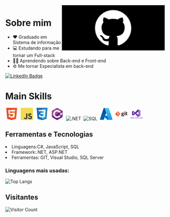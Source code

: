 <img src = "gitbrabo.png" width = "325px" align = "right">

  
  

# Sobre mim

- ❤ Graduado em Sistema de informação 
- 💻 Estudando para me tornar um Full-stack
- 👩‍💻 Aprendendo sobre Back-end e Front-end
- ⚙️ Me tornar Especialista em back-end
 <div id="badges">
  <a href = "https://www.linkedin.com/in/rafael-clare/" target="_blank">
    <img src="https://img.shields.io/badge/LinkedIn-blue?style=for-the-badge&logo=linkedin&logoColor=white" alt="LinkedIn Badge" />
  </a>  
   
</div>  

# Main Skills

<div> 
  <img src="https://github.com/devicons/devicon/blob/master/icons/html5/html5-original.svg" title="HTML5" alt="HTML" width="40" height="40"/>&nbsp; 
  <img src="https://github.com/devicons/devicon/blob/master/icons/javascript/javascript-original.svg" title= "JavaScript" alt="JavaScript" width="40" height="40"/>&nbsp;   
  <img src="https://raw.githubusercontent.com/devicons/devicon/master/icons/css3/css3-original.svg"  title="Css" alt="Css"  width="40" height="40"/>&nbsp;  
  <img src="https://raw.githubusercontent.com/devicons/devicon/master/icons/csharp/csharp-original.svg" title="CSharp" alt="CSharp"  width="40" height="40"/>&nbsp;  
  <img src="https://icon.icepanel.io/Technology/svg/.NET-core.svg" title=".NET" alt=".NET"  width="40" height="40"/>&nbsp;
  <img src="https://img.icons8.com/external-soft-fill-juicy-fish/60/external-sql-servers-and-networks-soft-fill-soft-fill-juicy-fish.png" title="SQL" alt="SQL"  width="40" height="40"/>&nbsp;  
  <img src="https://raw.githubusercontent.com/devicons/devicon/ca28c779441053191ff11710fe24a9e6c23690d6/icons/azure/azure-original.svg" title="Azure" alt="Azure"  width="40" height="40"/>&nbsp;  
  <img src="https://raw.githubusercontent.com/devicons/devicon/ca28c779441053191ff11710fe24a9e6c23690d6/icons/git/git-original-wordmark.svg" title="GIT" alt="GIT"  width="40" height="40"/>&nbsp;   
  <img src="https://raw.githubusercontent.com/devicons/devicon/ca28c779441053191ff11710fe24a9e6c23690d6/icons/visualstudio/visualstudio-original-wordmark.svg" title="Visual-Studio" alt="Visual-Studio"  width="40" height="40"/>&nbsp;
   
  
  
</div>

  <h2>Ferramentas e Tecnologias</h2>
  <li>Linguagens:C#, JavaScript, SQL</li>
  <li>Framework:.NET, ASP.NET</li>
  <li>Ferramentas: GIT, Visual Studio, SQL Server</li>

  
### Linguagens mais usadas:

![Top Langs](https://github-readme-stats.vercel.app/api/top-langs/?username=littleshark99&layout=compact&theme=dark)


 




<h2>Visitantes</h2>
  
![Visitor Count](https://profile-counter.glitch.me/{littleshark99}/count.svg)





